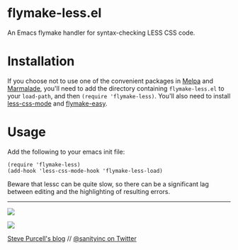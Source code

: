 flymake-less.el
===============

An Emacs flymake handler for syntax-checking LESS CSS code.

Installation
=============

If you choose not to use one of the convenient packages in
[Melpa][melpa] and [Marmalade][marmalade], you'll need to add the
directory containing `flymake-less.el` to your `load-path`, and then
`(require 'flymake-less)`. You'll also need to install
[less-css-mode](https://github.com/purcell/less-css-mode) and
[flymake-easy](https://github.com/purcell/flymake-easy).

Usage
=====

Add the following to your emacs init file:

    (require 'flymake-less)
    (add-hook 'less-css-mode-hook 'flymake-less-load)

Beware that lessc can be quite slow, so there can be a significant lag
between editing and the highlighting of resulting errors.

[marmalade]: http://marmalade-repo.org
[melpa]: http://melpa.milkbox.net

<hr>

[![](http://api.coderwall.com/purcell/endorsecount.png)](http://coderwall.com/purcell)

[![](http://www.linkedin.com/img/webpromo/btn_liprofile_blue_80x15.png)](http://uk.linkedin.com/in/stevepurcell)

[Steve Purcell's blog](http://www.sanityinc.com/) // [@sanityinc on Twitter](https://twitter.com/sanityinc)

